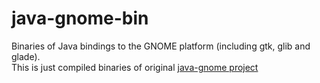 # java-gnome-bin
Binaries of Java bindings to the GNOME platform (including gtk, glib and glade).  
This is just compiled binaries of original [java-gnome project](http://java-gnome.sourceforge.net)
